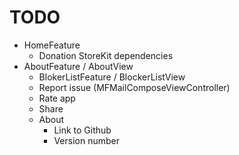 # TODO
- HomeFeature
    - Donation StoreKit dependencies
- AboutFeature / AboutView
    - BlokerListFeature / BlockerListView
    - Report issue (MFMailComposeViewController)
    - Rate app
    - Share
    - About
        - Link to Github
        - Version number
    
